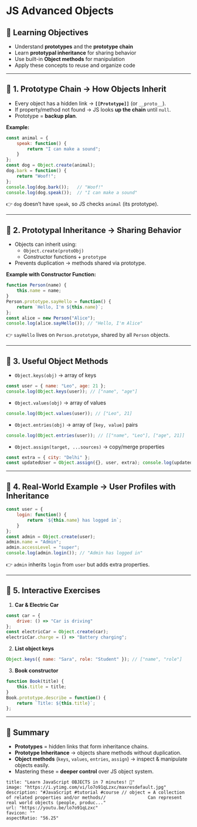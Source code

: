 # JS Advanced Objects

## 🎯 Learning Objectives

- Understand **prototypes** and the **prototype chain**
- Learn **prototypal inheritance** for sharing behavior
- Use built-in **Object methods** for manipulation
- Apply these concepts to reuse and organize code

---

## 🔹 1. Prototype Chain → How Objects Inherit

- Every object has a hidden link → **`[[Prototype]]`** (or `__proto__`).
- If property/method not found → JS looks **up the chain** until `null`.
- Prototype = **backup plan**.

**Example:**

```js
const animal = {   
	speak: function() {     
		return "I can make a sound";   
	} 
};  
const dog = Object.create(animal); 
dog.bark = function() {   
	return "Woof!"; 
};  
console.log(dog.bark());   // "Woof!" 
console.log(dog.speak());  // "I can make a sound"
```

👉 `dog` doesn’t have `speak`, so JS checks `animal` (its prototype).

---

## 🔹 2. Prototypal Inheritance → Sharing Behavior

- Objects can inherit using:
    - `Object.create(protoObj)`
    - Constructor functions + `prototype`
- Prevents duplication → methods shared via prototype.

**Example with Constructor Function:**

```js
function Person(name) {   
	this.name = name; 
}  
Person.prototype.sayHello = function() {   
	return `Hello, I'm ${this.name}`; 
};  
const alice = new Person("Alice"); 
console.log(alice.sayHello()); // "Hello, I'm Alice"
```

👉 `sayHello` lives on `Person.prototype`, shared by all `Person` objects.

---

## 🔹 3. Useful Object Methods

- `Object.keys(obj)` → array of keys

```js
const user = { name: "Leo", age: 21 }; 
console.log(Object.keys(user)); // ["name", "age"]
```

- `Object.values(obj)` → array of values

```js
console.log(Object.values(user)); // ["Leo", 21]
```

- `Object.entries(obj)` → array of `[key, value]` pairs

```js
console.log(Object.entries(user)); // [["name", "Leo"], ["age", 21]]
```
- `Object.assign(target, ...sources)` → copy/merge properties

```js
const extra = { city: "Delhi" }; 
const updatedUser = Object.assign({}, user, extra); console.log(updatedUser); // { name: "Leo", age: 21, city: "Delhi" }
```

---

## 🔹 4. Real-World Example → User Profiles with Inheritance

```js
const user = {   
	login: function() {     
		return `${this.name} has logged in`;   
	} 
};  
const admin = Object.create(user); 
admin.name = "Admin"; 
admin.accessLevel = "super";  
console.log(admin.login()); // "Admin has logged in"
```

👉 `admin` inherits `login` from `user` but adds extra properties.

---

## 🔹 5. Interactive Exercises

1. **Car & Electric Car**

```js
const car = { 
	drive: () => "Car is driving" 
}; 
const electricCar = Object.create(car); 
electricCar.charge = () => "Battery charging";
```

2. **List object keys**

```js
Object.keys({ name: "Sara", role: "Student" }); // ["name", "role"]
```

3. **Book constructor**

```js
function Book(title) {   
	this.title = title; 
} 
Book.prototype.describe = function() {   
	return `Title: ${this.title}`; 
};
```

---

## 📝 Summary

- **Prototypes** = hidden links that form inheritance chains.
- **Prototype Inheritance** → objects share methods without duplication.
- **Object methods** (`keys`, `values`, `entries`, `assign`) → inspect & manipulate objects easily.
- Mastering these = **deeper control** over JS object system.

```embed
title: "Learn JavaScript OBJECTS in 7 minutes! 🧍"
image: "https://i.ytimg.com/vi/lo7o91qLzxc/maxresdefault.jpg"
description: "#JavaScript #tutorial #course // object = A collection of related properties and/or methods//                Can represent real world objects (people, produc..."
url: "https://youtu.be/lo7o91qLzxc"
favicon: ""
aspectRatio: "56.25"
```
